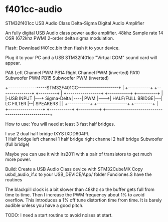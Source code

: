 # f401cc-audio
STM32f401cc USB Audio Class Delta-Sigma Digital Audio Amplifier

An fully digital USB Audio class power audio amplifier.
48khz Sample rate 14 OSR (672khz PWM)
2-order delta sigma modulation.

Flash:
Download f401cc.bin then flash it to your device.

Plug it to your PC and a USB STM32f401cc "Virtual COM" sound card  will appear.



PA8 Left Channel PWM 
PB14 Right Channel PWM (inverted)
PA10 Subwoofer PWM
PB15 Subwoofer PWM (inverted)

+-------------------STM32F401CC--------------------+
| +-----------+   +---------------+    +---------+ |  +-----------------+   +-----------+  +----------+
| |-USB INPUT |---+  Sigma-Delta  |----|   PWM   |--->| HALF/FULL BRIDGE|---| LC FILTER |--| SPEAKERS |
| +-----------+   +---------------+    +---------+ |  +-----------------+   +-----------+  +----------+
+--------------------------------------------------+




How to use:
You will need at least 3 fast half bridges.

I use 2 dual half bridge IXYS IXDD604PI.  
1 Half bridge left channel
1 half bridge right channel
2 half bridge Subwoofer  (full bridge)

Maybe you can use it with irs2011 with a pair of transistors to get much more power.



Build:
Create a USB Audio Class device with STM32CubeMX
Copy usbd_audio_if.c to your USB_DEVICE/App/ folder
Funciones.S have the routines


The blackpill clock is a bit slower than 48khz so the buffer gets full from time to time.
Then I increase the PWM frequency about 1% to avoid overflow.
This introduces a 1% off tune distortion time from time.
It is barely audible unless you have a good pitch.

TODO:
I need a start routine to avoid noises at start.

